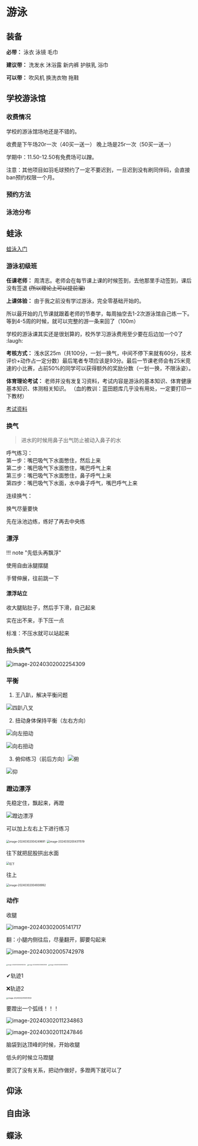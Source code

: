 # 游泳

## 装备

**必带：** 泳衣 泳镜 毛巾 

**建议带：** 洗发水 沐浴露 新内裤 护肤乳 浴巾 

**可以带：** 吹风机 换洗衣物 拖鞋



## 学校游泳馆

### 收费情况
学校的游泳馆场地还是不错的。

收费是下午场20r一次（40买一送一）
晚上场是25r一次（50买一送一）

学期中：11.50-12.50有免费场可以蹭。

注意：其他项目如羽毛球预约了一定不要迟到，一旦迟到没有刷同伴码，会直接ban预约权限一个月。

### 预约方法

### 泳池分布



## 蛙泳

[蛙泳入门](https://www.bilibili.com/video/BV1zA411p7TL)

### 游泳初级班

**任课老师：** 周清志。老师会在每节课上课的时候签到，去他那里手动签到，课后没有签退 ~~(所以理论上可以提前溜)~~

**上课体验：** 由于我之前没有学过游泳，完全零基础开始的。

所以最开始的几节课就跟着老师的节奏学，每周抽空去1-2次游泳馆自己练一下。等到4-5周的时候，就可以完整的游一条来回了（100m）

学校的游泳课其实还是很划算的，校外学习游泳费用至少要在后边加一个0了
:laugh:


**考核方式：** 浅水区25m（共100分，一划一换气，中间不停下来就有60分，技术评价+动作占一定分数）最后笔者专项应该是93分。最后一节课老师会有25米竞速的小比赛，占前50%的同学可以获得额外的奖励分数（一划一换，不限泳姿）。

**体育理论考试：** 老师并没有发复习资料，考试内容是游泳的基本知识、体育健康基本知识、体测相关知识。
（血的教训：蓝田题库几乎没有用处，一定要打印一下教材）

[考试资料](https://www.cc98.org/topic/5596852)

### 换气

> 进水的时候用鼻子出气防止被动入鼻子的水

呼气练习：<br>
第一步：嘴巴吸气下水面憋住，然后上来<br>
第二步：嘴巴吸气下水面憋住，嘴巴呼气上来<br>
第三步：嘴巴吸气下水面憋住，鼻子呼气上来<br>
第四步：嘴巴吸气下水面，水中鼻子呼气，嘴巴呼气上来<br>



连续换气：

换气尽量要快

先在泳池边练，练好了再去中央练

### 漂浮

!!! note "先低头再飘浮"



使用自由泳腿摆腿

手臂伸展，往前跳一下

#### 漂浮站立

收大腿贴肚子，然后手下滑，自己起来

实在出不来，手下压一点



标准：不压水就可以站起来





### 抬头换气

![image-20240302002254309](https://philfan-pic.oss-cn-beijing.aliyuncs.com/img/image-20240302002254309.png)





### 平衡

1. 王八趴，解决平衡问题

![四趴八叉](https://philfan-pic.oss-cn-beijing.aliyuncs.com/img/image-20240302002742501.png)

2. 扭动身体保持平衡（左右方向）

![向左扭动](https://philfan-pic.oss-cn-beijing.aliyuncs.com/img/image-20240302002927543.png)

![向右扭动](https://philfan-pic.oss-cn-beijing.aliyuncs.com/img/image-20240302002941664.png)

3. 俯仰练习（前后方向）![俯](https://philfan-pic.oss-cn-beijing.aliyuncs.com/img/image-20240302003224826.png)

![仰](https://philfan-pic.oss-cn-beijing.aliyuncs.com/img/image-20240302003203139.png)

### 蹬边漂浮

先稳定住，飘起来，再蹬

![蹬边漂浮](https://philfan-pic.oss-cn-beijing.aliyuncs.com/img/image-20240302004044464.png)

可以加上左右上下进行练习

<img src="https://philfan-pic.oss-cn-beijing.aliyuncs.com/img/image-20240302004249691.png" alt="image-20240302004249691" style="zoom:50%;" />

<img src="https://philfan-pic.oss-cn-beijing.aliyuncs.com/img/image-20240302004311519.png" alt="image-20240302004311519" style="zoom:50%;" />

往下就把屁股拱出水面

<img src="https://philfan-pic.oss-cn-beijing.aliyuncs.com/img/image-20240302004341847.png" alt="往下" style="zoom:50%;" />

往上

<img src="https://philfan-pic.oss-cn-beijing.aliyuncs.com/img/image-20240302004938992.png" alt="image-20240302004938992" style="zoom:50%;" />

### 动作

收腿

![image-20240302005141717](https://philfan-pic.oss-cn-beijing.aliyuncs.com/img/image-20240302005141717.png)

翻：小腿内侧往后，尽量翻开，脚要勾起来

![image-20240302005742978](https://philfan-pic.oss-cn-beijing.aliyuncs.com/img/image-20240302005742978.png)

<img src="https://philfan-pic.oss-cn-beijing.aliyuncs.com/img/image-20240302005912025.png" alt="image-20240302005912025" style="zoom:25%;" />

<img src="https://philfan-pic.oss-cn-beijing.aliyuncs.com/img/image-20240302005923909.png" alt="image-20240302005923909" style="zoom:25%;" />

<img src="https://philfan-pic.oss-cn-beijing.aliyuncs.com/img/image-20240302005936724.png" alt="image-20240302005936724" style="zoom:25%;" />

✔轨迹1

❌轨迹2

<img src="https://philfan-pic.oss-cn-beijing.aliyuncs.com/img/image-20240302010051559.png" alt="image-20240302010051559" style="zoom:33%;" />

要蹬出一个弧线！！！

![image-20240302011234863](https://philfan-pic.oss-cn-beijing.aliyuncs.com/img/image-20240302011234863.png)

![image-20240302011247846](https://philfan-pic.oss-cn-beijing.aliyuncs.com/img/image-20240302011247846.png)

脑袋到达顶峰的时候，开始收腿

低头的时候立马蹬腿

要沉了没有关系，把动作做好，多蹬两下就可以了



## 仰泳

## 自由泳

## 蝶泳

